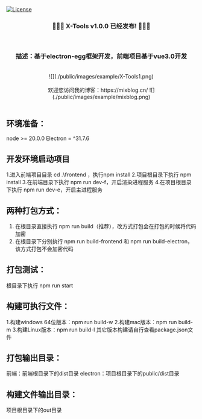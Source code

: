 [![License](https://img.shields.io/badge/License-Apache-blue.svg)](https://gitee.com/dromara/electron-egg/blob/master/LICENSE)

<div align=center>
<h3>🎉🎉🎉 X-Tools v1.0.0 已经发布! 🎉🎉🎉</h3>
</div>
<br>

<div align=center>
<h3><strong>描述：基于electron-egg框架开发，前端项目基于vue3.0开发</strong></h3>
</div>
<br>

<div align=center>
![](./public/images/example/X-Tools1.png) 
</div>
<br>

<div align=center>
欢迎您访问我的博客：https://mixblog.cn/
![](./public/images/example/mixblog.png) 
</div>
<br>

## 环境准备：
node >= 20.0.0
Electron = ^31.7.6

## 开发环境启动项目
1.进入前端项目目录 cd .\frontend ，执行npm install
2.项目根目录下执行 npm install
3.在前端目录下执行 npm run dev-f，开启渲染进程服务
4.在项目根目录下执行 npm run dev-e，开启主进程服务

## 两种打包方式：
1. 在根目录直接执行 npm run build（推荐），改方式打包会在打包的时候将代码加密
2. 在根目录下分别执行 npm run build-frontend 和 npm run build-electron，该方式打包不会加密代码

## 打包测试：
根目录下执行 npm run start

## 构建可执行文件：
1.构建windows 64位版本：npm run build-w
2.构建mac版本：npm run build-m
3.构建Linux版本：npm run build-l
其它版本构建请自行查看package.json文件

## 打包输出目录：
前端：前端根目录下的dist目录
electron：项目根目录下的public/dist目录

## 构建文件输出目录：
项目根目录下的out目录